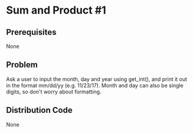 # Sum and Product #1

## Prerequisites
None

## Problem
Ask a user to input the month, day and year using get_int(), and print it out in the format mm/dd/yy (e.g. 11/23/17). Month and day can also be single digits, so don't worry about formatting.

## Distribution Code
None